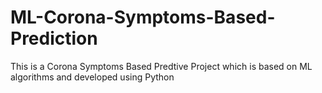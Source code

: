 # ML-Corona-Symptoms-Based-Prediction
 This is a Corona Symptoms Based Predtive Project which is based on ML algorithms and developed using Python
